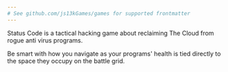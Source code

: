 ```yaml
---
# See github.com/js13kGames/games for supported frontmatter
---
```

Status Code is a tactical hacking game about reclaiming The Cloud from rogue anti virus programs.

Be smart with how you navigate as your programs' health is tied directly to the space they occupy on the battle grid.